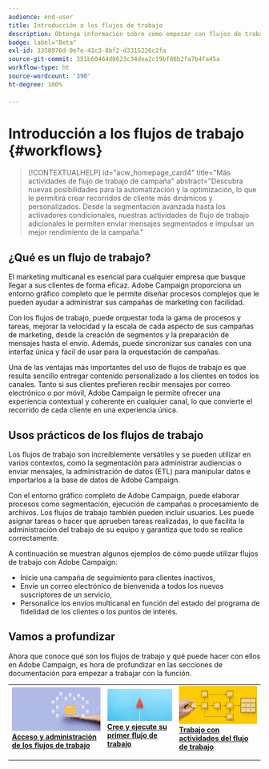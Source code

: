 ```yaml
---
audience: end-user
title: Introducción a los flujos de trabajo
description: Obtenga información sobre cómo empezar con flujos de trabajo
badge: label="Beta"
exl-id: 3358976d-0e7e-41c3-8bf2-d3315226c2fa
source-git-commit: 351b60464d8623c34dea2c19bf86b2fa7b4fa45a
workflow-type: ht
source-wordcount: '390'
ht-degree: 100%

---
```


# Introducción a los flujos de trabajo {#workflows}

>[!CONTEXTUALHELP]
>id="acw_homepage_card4"
>title="Más actividades de flujo de trabajo de campaña"
>abstract="Descubra nuevas posibilidades para la automatización y la optimización, lo que le permitirá crear recorridos de cliente más dinámicos y personalizados. Desde la segmentación avanzada hasta los activadores condicionales, nuestras actividades de flujo de trabajo adicionales le permiten enviar mensajes segmentados e impulsar un mejor rendimiento de la campaña."

## ¿Qué es un flujo de trabajo?

El marketing multicanal es esencial para cualquier empresa que busque llegar a sus clientes de forma eficaz. Adobe Campaign proporciona un entorno gráfico completo que le permite diseñar procesos complejos que le pueden ayudar a administrar sus campañas de marketing con facilidad.

Con los flujos de trabajo, puede orquestar toda la gama de procesos y tareas, mejorar la velocidad y la escala de cada aspecto de sus campañas de marketing, desde la creación de segmentos y la preparación de mensajes hasta el envío. Además, puede sincronizar sus canales con una interfaz única y fácil de usar para la orquestación de campañas.

Una de las ventajas más importantes del uso de flujos de trabajo es que resulta sencillo entregar contenido personalizado a los clientes en todos los canales. Tanto si sus clientes prefieren recibir mensajes por correo electrónico o por móvil, Adobe Campaign le permite ofrecer una experiencia contextual y coherente en cualquier canal, lo que convierte el recorrido de cada cliente en una experiencia única.

## Usos prácticos de los flujos de trabajo

Los flujos de trabajo son increíblemente versátiles y se pueden utilizar en varios contextos, como la segmentación para administrar audiencias o enviar mensajes, la administración de datos (ETL) para manipular datos e importarlos a la base de datos de Adobe Campaign.

Con el entorno gráfico completo de Adobe Campaign, puede elaborar procesos como segmentación, ejecución de campañas o procesamiento de archivos. Los flujos de trabajo también pueden incluir usuarios. Les puede asignar tareas o hacer que aprueben tareas realizadas, lo que facilita la administración del trabajo de su equipo y garantiza que todo se realice correctamente.

A continuación se muestran algunos ejemplos de cómo puede utilizar flujos de trabajo con Adobe Campaign:

* Inicie una campaña de seguimiento para clientes inactivos,
* Envíe un correo electrónico de bienvenida a todos los nuevos suscriptores de un servicio,
* Personalice los envíos multicanal en función del estado del programa de fidelidad de los clientes o los puntos de interés.

## Vamos a profundizar

Ahora que conoce qué son los flujos de trabajo y qué puede hacer con ellos en Adobe Campaign, es hora de profundizar en las secciones de documentación para empezar a trabajar con la función.

<table style="table-layout:fixed"><tr style="border: 0;">
<td>
<a href="access-monitor.md">
<img alt="Acceso y administración de flujos de trabajo" src="assets/do-not-localize/workflow-access.jpeg">
</a>
<div>
<a href="access-monitor.md"><strong>Acceso y administración de los flujos de trabajo</strong></a>
</div>
<p>
</td>
<td>
<a href="create-workflow.md">
<img alt="Posible cliente" src="assets/do-not-localize/workflow-create.jpeg">
</a>
<div><a href="create-workflow.md"><strong>Cree y ejecute su primer flujo de trabajo</strong>
</div>
<p>
</td>
<td>
<a href="activities/about-activities.md">
<img alt="Poco frecuente" src="assets/do-not-localize/workflow-activities.jpeg">
</a>
<div>
<a href="activities/about-activities.md"><strong>Trabajo con actividades del flujo de trabajo</strong></a>
</div>
<p></td>
</tr></table>
